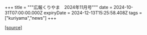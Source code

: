 +++
title = """広報くりやま　2024年11月号"""
date = 2024-10-31T07:00:00.000Z
expiryDate = 2024-12-13T15:25:58.408Z
tags = ["kuriyama","news"]
+++


[[source]](https://www.town.kuriyama.hokkaido.jp/site/koho/29253.html)
